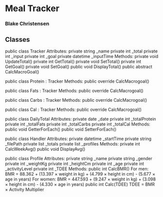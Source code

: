 # Meal Tracker

### Blake Christensen

## Classes

public class Tracker
Attributes:
private string _name
private int _total
private int _input
private int _goal
private datetime _inputTime
Methods:
private void UpdateTotal()
private int GetTotal()
private void SetTotal()
private int GetGoal()
private void SetGoal()
public void DisplayTotal()
public abstract CalcMacroGoal()


public class Protein : Tracker
Methods:
public override CalcMacrogoal()

public class Fats : Tracker
Methods:
public override CalcMacrogoal()

public class Carbs : Tracker
Methods:
public override CalcMacrogoal()

public class Cal : Tracker
Methods:
public override CalcMacrogoal()


public class DailyTotal
Attributes:
private date _date
private int _totalProtein
private int _totalFats
private int _totalCarbs
private int _totalCal
Methods:
public void GetterForEach()
public void SetterForEach()


public class Handler
Attributes:
private datetime _startTime
private string _filePath
private list<DailyTotal> _totals
private list<Profile> _profiles
Methods:
private int CalcWeekAvg()
public void DisplayAvg()


public class Profile
Attributes:
private string _name
private string _gender
private int _weightKg
private int _heightCm
private int _age
private int _activityLevel
private int _TDEE
Methods:
public int CalcBMR()
    For men: BMR = 88.362 + (13.397 × weight in kg) + (4.799 × height in cm) - (5.677 × age in years)
    For women: BMR = 447.593 + (9.247 × weight in kg) + (3.098 × height in cm) - (4.330 × age in years)
public int Calc(TDEE)
    TDEE = BMR × Activity Multiplier